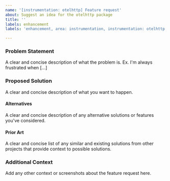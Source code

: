 ```yaml
---
name: '[instrumentation: otelhttp] Feature request'
about: Suggest an idea for the otelhttp package
title: ''
labels: enhancement
labels: 'enhancement, area: instrumentation, instrumentation: otelhttp'

---
```


### Problem Statement

A clear and concise description of what the problem is.
Ex. I'm always frustrated when [...]

### Proposed Solution

A clear and concise description of what you want to happen.

#### Alternatives

A clear and concise description of any alternative solutions or features you've considered.

#### Prior Art

A clear and concise list of any similar and existing solutions from other projects that provide context to possible solutions.

### Additional Context

Add any other context or screenshots about the feature request here.
